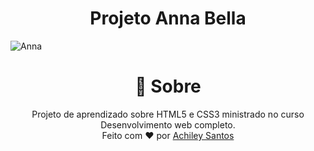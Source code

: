 <div align="center">
<h1>Projeto Anna Bella</h1>
</div>

![Anna](https://user-images.githubusercontent.com/107277767/208188180-96832f8d-e870-4bd5-9ff2-17d69bb4210e.png)

<div align="center">
<h1>🎯 Sobre</h1>
Projeto de aprendizado sobre HTML5 e CSS3 ministrado no curso Desenvolvimento web completo. <br>
Feito com ❤️ por <a href="https://github.com/Achiley">Achiley Santos</a>
</div>

